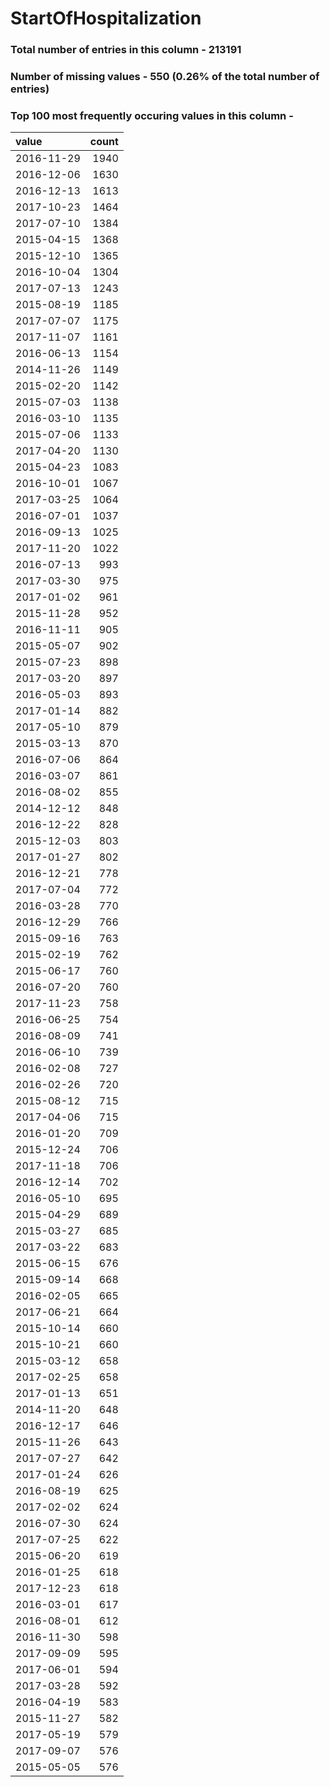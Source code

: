 
# StartOfHospitalization

### Total number of entries in this column - 213191

### Number of missing values - 550 (0.26% of the total number of entries)

### Top 100 most frequently occuring values in this column -

| value      |   count |
|:-----------|--------:|
| 2016-11-29 |    1940 |
| 2016-12-06 |    1630 |
| 2016-12-13 |    1613 |
| 2017-10-23 |    1464 |
| 2017-07-10 |    1384 |
| 2015-04-15 |    1368 |
| 2015-12-10 |    1365 |
| 2016-10-04 |    1304 |
| 2017-07-13 |    1243 |
| 2015-08-19 |    1185 |
| 2017-07-07 |    1175 |
| 2017-11-07 |    1161 |
| 2016-06-13 |    1154 |
| 2014-11-26 |    1149 |
| 2015-02-20 |    1142 |
| 2015-07-03 |    1138 |
| 2016-03-10 |    1135 |
| 2015-07-06 |    1133 |
| 2017-04-20 |    1130 |
| 2015-04-23 |    1083 |
| 2016-10-01 |    1067 |
| 2017-03-25 |    1064 |
| 2016-07-01 |    1037 |
| 2016-09-13 |    1025 |
| 2017-11-20 |    1022 |
| 2016-07-13 |     993 |
| 2017-03-30 |     975 |
| 2017-01-02 |     961 |
| 2015-11-28 |     952 |
| 2016-11-11 |     905 |
| 2015-05-07 |     902 |
| 2015-07-23 |     898 |
| 2017-03-20 |     897 |
| 2016-05-03 |     893 |
| 2017-01-14 |     882 |
| 2017-05-10 |     879 |
| 2015-03-13 |     870 |
| 2016-07-06 |     864 |
| 2016-03-07 |     861 |
| 2016-08-02 |     855 |
| 2014-12-12 |     848 |
| 2016-12-22 |     828 |
| 2015-12-03 |     803 |
| 2017-01-27 |     802 |
| 2016-12-21 |     778 |
| 2017-07-04 |     772 |
| 2016-03-28 |     770 |
| 2016-12-29 |     766 |
| 2015-09-16 |     763 |
| 2015-02-19 |     762 |
| 2015-06-17 |     760 |
| 2016-07-20 |     760 |
| 2017-11-23 |     758 |
| 2016-06-25 |     754 |
| 2016-08-09 |     741 |
| 2016-06-10 |     739 |
| 2016-02-08 |     727 |
| 2016-02-26 |     720 |
| 2015-08-12 |     715 |
| 2017-04-06 |     715 |
| 2016-01-20 |     709 |
| 2015-12-24 |     706 |
| 2017-11-18 |     706 |
| 2016-12-14 |     702 |
| 2016-05-10 |     695 |
| 2015-04-29 |     689 |
| 2015-03-27 |     685 |
| 2017-03-22 |     683 |
| 2015-06-15 |     676 |
| 2015-09-14 |     668 |
| 2016-02-05 |     665 |
| 2017-06-21 |     664 |
| 2015-10-14 |     660 |
| 2015-10-21 |     660 |
| 2015-03-12 |     658 |
| 2017-02-25 |     658 |
| 2017-01-13 |     651 |
| 2014-11-20 |     648 |
| 2016-12-17 |     646 |
| 2015-11-26 |     643 |
| 2017-07-27 |     642 |
| 2017-01-24 |     626 |
| 2016-08-19 |     625 |
| 2017-02-02 |     624 |
| 2016-07-30 |     624 |
| 2017-07-25 |     622 |
| 2015-06-20 |     619 |
| 2016-01-25 |     618 |
| 2017-12-23 |     618 |
| 2016-03-01 |     617 |
| 2016-08-01 |     612 |
| 2016-11-30 |     598 |
| 2017-09-09 |     595 |
| 2017-06-01 |     594 |
| 2017-03-28 |     592 |
| 2016-04-19 |     583 |
| 2015-11-27 |     582 |
| 2017-05-19 |     579 |
| 2017-09-07 |     576 |
| 2015-05-05 |     576 |

